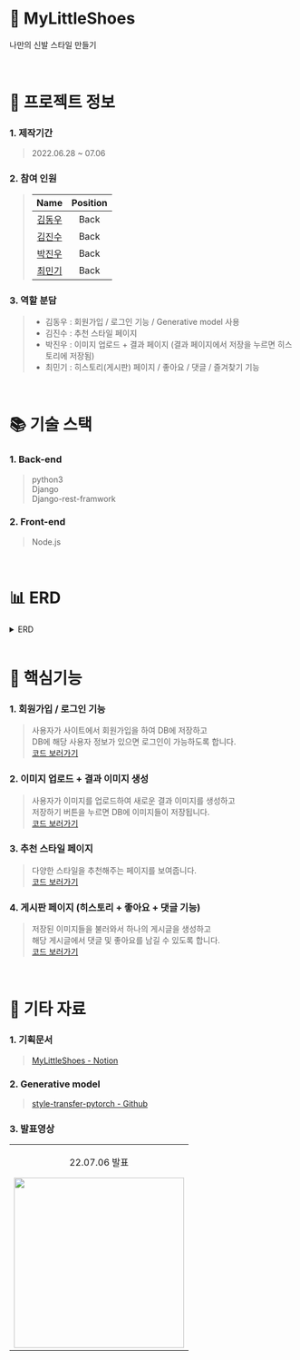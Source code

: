 # 👟 MyLittleShoes

나만의 신발 스타일 만들기

<br />

# 📃 프로젝트 정보

### 1. 제작기간

> 2022.06.28 ~ 07.06

### 2. 참여 인원

> |                    Name                    |  Position   |
> | :----------------------------------------: | :---------: |
> | [김동우](https://github.com/kimphysicsman) |    Back     |
> |   [김진수](https://github.com/creamone)    |    Back     |
> |     [박진우](https://github.com/J1NU2)     |    Back     |
> |    [최민기](https://github.com/mankic)     |    Back     |

### 3. 역할 분담

> - 김동우 : 회원가입 / 로그인 기능 / Generative model 사용
> - 김진수 : 추천 스타일 페이지
> - 박진우 : 이미지 업로드 + 결과 페이지 (결과 페이지에서 저장을 누르면 히스토리에 저장됨)
> - 최민기 : 히스토리(게시판) 페이지 / 좋아요 / 댓글 / 즐겨찾기 기능

<br />

# 📚 기술 스택

### 1. Back-end

> python3  
> Django  
> Django-rest-framwork

### 2. Front-end

> Node.js

<br />

# 📊 ERD

<details>
<summary>ERD</summary>
<div markdown="1" style="padding-left: 15px;">
<img src="https://s3.us-west-2.amazonaws.com/secure.notion-static.com/a1b9badd-e923-4a82-abc8-6a72480a1f77/mylittleshoes_%281%29.png?X-Amz-Algorithm=AWS4-HMAC-SHA256&X-Amz-Content-Sha256=UNSIGNED-PAYLOAD&X-Amz-Credential=AKIAT73L2G45EIPT3X45%2F20220823%2Fus-west-2%2Fs3%2Faws4_request&X-Amz-Date=20220823T071050Z&X-Amz-Expires=86400&X-Amz-Signature=7023202f6ba7b54d834bb0d2cca9a9dfd7ce20d41727db6a98a07a62a8d4bfdc&X-Amz-SignedHeaders=host&response-content-disposition=filename%20%3D%22mylittleshoes%2520%281%29.png%22&x-id=GetObject" width="800px"/>
</div>
</details>

<br />

# 🔑 핵심기능

### 1. 회원가입 / 로그인 기능

> 사용자가 사이트에서 회원가입을 하여 DB에 저장하고  
> DB에 해당 사용자 정보가 있으면 로그인이 가능하도록 합니다.  
> [코드 보러가기](https://github.com/nbcamp-AI-2-fantastic4/mylittleshoes_backend/blob/c13591158515c0ece14190d953593131e7b4a071/user/views.py#L12)

### 2. 이미지 업로드 + 결과 이미지 생성

> 사용자가 이미지를 업로드하여 새로운 결과 이미지를 생성하고  
> 저장하기 버튼을 누르면 DB에 이미지들이 저장됩니다.  
> [코드 보러가기](https://github.com/nbcamp-AI-2-fantastic4/mylittleshoes_backend/blob/c13591158515c0ece14190d953593131e7b4a071/upload/views.py#L36)

### 3. 추천 스타일 페이지

> 다양한 스타일을 추천해주는 페이지를 보여줍니다.  
> [코드 보러가기](https://github.com/nbcamp-AI-2-fantastic4/mylittleshoes_backend/blob/c13591158515c0ece14190d953593131e7b4a071/recommend/views.py#L12)

### 4. 게시판 페이지 (히스토리 + 좋아요 + 댓글 기능)

> 저장된 이미지들을 불러와서 하나의 게시글을 생성하고  
> 해당 게시글에서 댓글 및 좋아요를 남길 수 있도록 합니다.  
> [코드 보러가기](https://github.com/nbcamp-AI-2-fantastic4/mylittleshoes_backend/blob/c13591158515c0ece14190d953593131e7b4a071/history/views.py#L16)

<br />

# 📕 기타 자료

### 1. 기획문서

> [MyLittleShoes - Notion](https://www.notion.so/kimphysicsman/MLS-My-Little-Shoes-2d7eafdb6a514ae7a569f11cc04411e1)

### 2. Generative model

> [style-transfer-pytorch - Github](https://github.com/crowsonkb/style-transfer-pytorch)

### 3. 발표영상

<table>
  <tbody>
    <tr>
      <td>
        <p align="center"> 22.07.06 발표 </p>
        <a href="https://www.youtube.com/watch?v=-UBy-KnmZs4" title="MyLittleShoes 발표">
          <img align="center" src="https://s3.us-west-2.amazonaws.com/secure.notion-static.com/d3d05756-264f-4f13-bf98-8d823f012d02/Untitled.png?X-Amz-Algorithm=AWS4-HMAC-SHA256&X-Amz-Content-Sha256=UNSIGNED-PAYLOAD&X-Amz-Credential=AKIAT73L2G45EIPT3X45%2F20220823%2Fus-west-2%2Fs3%2Faws4_request&X-Amz-Date=20220823T073555Z&X-Amz-Expires=86400&X-Amz-Signature=ca1ce99ba02ee89c5986be87c819a9bb4f1d218329b5ee3da6dc81a6bfe7d1cf&X-Amz-SignedHeaders=host&response-content-disposition=filename%20%3D%22Untitled.png%22&x-id=GetObject" width="300" >
        </a>
      </td>
    </tr>
  </tbody>
</table>
